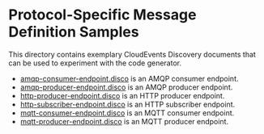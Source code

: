# Protocol-Specific Message Definition Samples

This directory contains exemplary CloudEvents Discovery documents that can be
used to experiment with the code generator.

* [amqp-consumer-endpoint.disco](amqp-consumer-endpoint.disco) is an AMQP consumer endpoint.  
* [amqp-producer-endpoint.disco](amqp-producer-endpoint.disco) is an AMQP producer endpoint.  
* [http-producer-endpoint.disco](http-producer-endpoint.disco) is an HTTP producer endpoint.  
* [http-subscriber-endpoint.disco](http-subscriber-endpoint.disco) is an HTTP subscriber endpoint.  
* [mqtt-consumer-endpoint.disco](mqtt-consumer-endpoint.disco) is an MQTT consumer endpoint.  
* [mqtt-producer-endpoint.disco](mqtt-producer-endpoint.disco) is an MQTT producer endpoint.  
